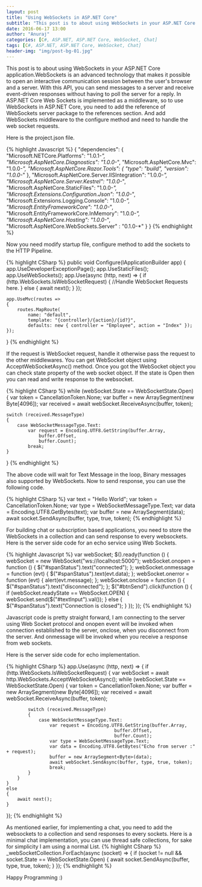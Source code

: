 ```yaml
---
layout: post
title: "Using WebSockets in ASP.NET Core"
subtitle: "This post is to about using WebSockets in your ASP.NET Core application.WebSockets is an advanced technology that makes it possible to open an interactive communication session between the user's browser and a server. With this API, you can send messages to a server and receive event-driven responses without having to poll the server for a reply."
date: 2016-06-17 13:00
author: "Anuraj"
categories: [C#, ASP.NET, ASP.NET Core, WebSocket, Chat]
tags: [C#, ASP.NET, ASP.NET Core, WebSocket, Chat]
header-img: "img/post-bg-01.jpg"
---
```

This post is to about using WebSockets in your ASP.NET Core application.WebSockets is an advanced technology that makes it possible to open an interactive communication session between the user's browser and a server. With this API, you can send messages to a server and receive event-driven responses without having to poll the server for a reply. In ASP.NET Core Web Sockets is implemented as a middleware, so to use WebSockets in ASP.NET Core, you need to add the reference of WebSockets server package to the references section. And add WebSockets middleware to the configure method and need to handle the web socket requests.

Here is the project.json file.

{% highlight Javascript %}
{
	"dependencies": {
		"Microsoft.NETCore.Platforms": "1.0.1-*",
		"Microsoft.AspNetCore.Diagnostics": "1.0.0-*",
		"Microsoft.AspNetCore.Mvc": "1.0.0-*",
		"Microsoft.AspNetCore.Razor.Tools": {
			"type": "build",
			"version": "1.0.0-*"
		},
		"Microsoft.AspNetCore.Server.IISIntegration": "1.0.0-*",
		"Microsoft.AspNetCore.Server.Kestrel": "1.0.0-*",
		"Microsoft.AspNetCore.StaticFiles": "1.0.0-*",
		"Microsoft.Extensions.Configuration.Json": "1.0.0-*",
		"Microsoft.Extensions.Logging.Console": "1.0.0-*",
		"Microsoft.EntityFrameworkCore": "1.0.0-*",
		"Microsoft.EntityFrameworkCore.InMemory": "1.0.0-*",
		"Microsoft.AspNetCore.Hosting": "1.0.0-*",
		"Microsoft.AspNetCore.WebSockets.Server" : "0.1.0-*"
	}
}
{% endhighlight %}

Now you need modify startup file, configure method to add the sockets to the HTTP Pipeline.

{% highlight CSharp %}
public void Configure(IApplicationBuilder app)
{
    app.UseDeveloperExceptionPage();
    app.UseStaticFiles();
    app.UseWebSockets();
    app.Use(async (http, next) =>
    {
        if (http.WebSockets.IsWebSocketRequest)
        {
            //Handle WebSocket Requests here.
        }
        else
        {
            await next();
        }
    });

    app.UseMvc(routes =>
    {
        routes.MapRoute(
            name: "default",
            template: "{controller}/{action}/{id?}",
            defaults: new { controller = "Employee", action = "Index" });
    });
}
{% endhighlight %}

If the request is WebSocket request, handle it otherwise pass the request to the other middlewares. You can get WebSocket object using AcceptWebSocketAsync() method. Once you got the WebSocket object you can check state property of the web socket object. If the state is Open then you can read and write response to the websocket.

{% highlight CSharp %}
while (webSocket.State == WebSocketState.Open)
{ 
	var token = CancellationToken.None; 
	var buffer = new ArraySegment<Byte>(new Byte[4096]);
	var received = await webSocket.ReceiveAsync(buffer, token);

	switch (received.MessageType)
	{
		case WebSocketMessageType.Text:
			var request = Encoding.UTF8.GetString(buffer.Array, 
				buffer.Offset, 
				buffer.Count);
			break;
	}
}
{% endhighlight %}

The above code will wait for Text Message in the loop, Binary messages also supported by WebSockets. Now to send response, you can use the following code.

{% highlight CSharp %}
var text = "Hello World";
var token = CancellationToken.None;
var type = WebSocketMessageType.Text;
var data = Encoding.UTF8.GetBytes(text);
var buffer = new ArraySegment<Byte>(data);
await socket.SendAsync(buffer, type, true, token);
{% endhighlight %}

For building chat or subscription based applications, you need to store the WebSockets in a collection and can send response to every websockets. Here is the server side code for an echo service using Web Sockets.

{% highlight Javascript %}
var webSocket;
$().ready(function () {
    webSocket = new WebSocket("ws://localhost:5000");
    webSocket.onopen = function () {
        $("#spanStatus").text("connected");
    };
    webSocket.onmessage = function (evt) {
        $("#spanStatus").text(evt.data);
    };
    webSocket.onerror = function (evt) {
        alert(evt.message);
    };
    webSocket.onclose = function () {
        $("#spanStatus").text("disconnected");
    };
    $("#btnSend").click(function () {
        if (webSocket.readyState == WebSocket.OPEN) {
            webSocket.send($("#textInput").val());
        }
        else {
            $("#spanStatus").text("Connection is closed");
        }
    });
});
{% endhighlight %}

Javascript code is pretty straight forward, I am connecting to the server using Web Socket protocol and onopen event will be invoked when connection established to the server, onclose, when you disconnect from the server. And onmessage will be invoked when you receive a response from web sockets.

Here is the server side code for echo implementation.

{% highlight CSharp %}
app.Use(async (http, next) =>
{
    if (http.WebSockets.IsWebSocketRequest)
    {
        var webSocket = await http.WebSockets.AcceptWebSocketAsync();
        while (webSocket.State == WebSocketState.Open)
        {
            var token = CancellationToken.None;
            var buffer = new ArraySegment<Byte>(new Byte[4096]);
            var received = await webSocket.ReceiveAsync(buffer, token);

            switch (received.MessageType)
            {
                case WebSocketMessageType.Text:
                    var request = Encoding.UTF8.GetString(buffer.Array,
                                            buffer.Offset,
                                            buffer.Count);
                    var type = WebSocketMessageType.Text;
                    var data = Encoding.UTF8.GetBytes("Echo from server :" + request);
                    buffer = new ArraySegment<Byte>(data);
                    await webSocket.SendAsync(buffer, type, true, token);
                    break;
            }
        }
    }
    else
    {
        await next();
    }
});
{% endhighlight %}

As mentioned earlier, for implementing a chat, you need to add the websockets to a collection and send responses to every sockets. Here is a minimal chat implementation, you can use thread safe collections, for sake for simplicity I am using a normal List.
{% highlight CSharp %}
_webSocketCollection.ForEach(async (socket) =>
{
    if (socket != null && socket.State == WebSocketState.Open)
    {
        await socket.SendAsync(buffer, type, true, token);
    }
});
{% endhighlight %}

Happy Programming :)
